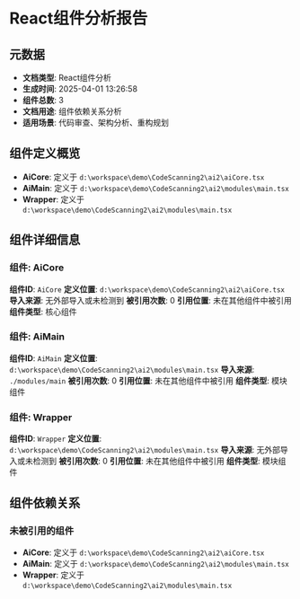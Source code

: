 # React组件分析报告

## 元数据
- **文档类型**: React组件分析
- **生成时间**: 2025-04-01 13:26:58
- **组件总数**: 3
- **文档用途**: 组件依赖关系分析
- **适用场景**: 代码审查、架构分析、重构规划

## 组件定义概览
- **AiCore**: 定义于 `d:\workspace\demo\CodeScanning2\ai2\aiCore.tsx`
- **AiMain**: 定义于 `d:\workspace\demo\CodeScanning2\ai2\modules\main.tsx`
- **Wrapper**: 定义于 `d:\workspace\demo\CodeScanning2\ai2\modules\main.tsx`

## 组件详细信息

### 组件: AiCore
**组件ID**: `AiCore`
**定义位置**: `d:\workspace\demo\CodeScanning2\ai2\aiCore.tsx`
**导入来源**: 无外部导入或未检测到
**被引用次数**: 0
**引用位置**: 未在其他组件中被引用
**组件类型**: 核心组件

### 组件: AiMain
**组件ID**: `AiMain`
**定义位置**: `d:\workspace\demo\CodeScanning2\ai2\modules\main.tsx`
**导入来源**: `./modules/main`
**被引用次数**: 0
**引用位置**: 未在其他组件中被引用
**组件类型**: 模块组件

### 组件: Wrapper
**组件ID**: `Wrapper`
**定义位置**: `d:\workspace\demo\CodeScanning2\ai2\modules\main.tsx`
**导入来源**: 无外部导入或未检测到
**被引用次数**: 0
**引用位置**: 未在其他组件中被引用
**组件类型**: 模块组件

## 组件依赖关系

### 未被引用的组件
- **AiCore**: 定义于 `d:\workspace\demo\CodeScanning2\ai2\aiCore.tsx`
- **AiMain**: 定义于 `d:\workspace\demo\CodeScanning2\ai2\modules\main.tsx`
- **Wrapper**: 定义于 `d:\workspace\demo\CodeScanning2\ai2\modules\main.tsx`